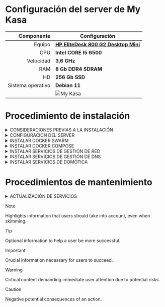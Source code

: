 # Configuración del server de My Kasa
 
| Componente| Configuración |
|----------:|---------------|
|Equipo|**[HP EliteDesk 800 G2 Desktop Mini](https://www.amazon.es/gp/product/B081TB2SZ1)**|
|CPU|**Intel CORE I5 6500**|
|Velocidad|**3,6 GHz**|
|RAM|**8 Gb DDR4 SDRAM**|
|HD|**256 Gb SSD**|
|Sistema operativo|**Debian 11**|
||![My Kasa](https://m.media-amazon.com/images/I/41Ndmxy0BpL._AC_SL1002_.jpg)|

# Procedimiento de instalación

<details>
<summary>CONSIDERACIONES PREVIAS A LA INSTALACIÓN</summary>

He decidido seguir las siguientes premisas en la instalación para mantenerla normalizada y ordenadita:

- La IP del server es la 192.168.1.254, y el rango de IP's disponibles para DHCP  192.168.1.11/253
- El dominio local es *.home*
- El dominio público es *.mykasa.mooo.com* (facilitado por [FreeDNS](http://freedns.afraid.org/subdomain/))
- Para cada servicio instalado, se crea una subcarpeta en la capeta */docker* (en la raiz del server)
- Para cada servicio instalado, se crea una regla de backup en **Duplicati**, que creará copias de seguridad en periódicas según cada caso
> [!NOTE]
> Ya iré poniendo cosillas para completar la guia...

</details>

<details>
<summary>CONFIGURACION DEL SERVER</summary>

### INSTALAR NET-TOOLS
   (Necesario para disponer p.e. de *ifconfig*)
1. Instalar el paquete:
```plain
sudo apt-get install net-tools
```
2. Crear enlace simbólico para que esté siempre disponible:
```plain
sudo ln -s /sbin/ifconfig /usr/bin/ifconfig
```
### CONEXIÓN SSH CERTIFICADA

1. Instalar SSH en servidor:
```plain 
sudo apt install ssh
```
2. Generar clave SSH con PuTTYgen
3. Guardar claves pública y privada en el cliente en la ruta *%USERPROFILE%\.ssh*
4. Copiar key en el servidor en el archivo *$HOME/.ssh/authorized_keys*
5. Activar directivas SSH en el servidor (editar el archivo */etc/ssh/sshd_config*):

*RSAAuthentication yes
PubkeyAuthentication yes
AuthorizedKeysFile                    %h/.ssh/authorized_keys
PassworAuthentication no (esto es para deshabilitar el acceso al servidor con contraseña)*

6. Revisar permisos SSH:
```plain
https://eltallerdelbit.com/server-refused-our-key/#solucion_permisos
```
8. Reiniciar servicio SSH:
```plain 
sudo systemctl restart ssh
```

### ACTIVAR/DESACTIVAR ENTORNO GRÁFICO

1. Averiguar qué entorno gráfico tenemos:
```plain 
ls /usr/bin/*session
```
2. Deshabilitarlo (p.e. Gnome)
```plain
sudo systemctl disable gdm3
```
3. Arrancarlo (p.e. Gnome)
```plain 
sudo systemctl start gdm3
```

### INSTALAR SAMBA

1. Actualizar Linux
```plain sudo apt update
sudo apt upgrade
```
2. Instalar Samba Server
```plain
sudo apt install samba -y
```
3. Habilitar Samba en inicio del sistema
```plain
sudo systemctl enable smbd
```
4. Reiniciar Samba y comprobar status
```plain
sudo systemctl restart smbd
```
```plain
sudo systemctl status smbd
```
5. Añadir al archivo */etc/samba/smb.conf* los volúmenes a compartir (pueden ser varios), por ejemplo:

*[COMIC]*

*comment = Comic*

*path = /COMIC*

*writeable = yes*

*browsable = yes*

*public = no*

*force create mode = 774      # permisos por defecto cuando se crean ficheros*

*force directory mode = 774   # permisos por defecto cuando se crean carpetas*

*valid users = kike, root*

También habrá que modificar la sección *[homes]*, si es que queremos cambiar los permisos de la carpeta de usuario (accesible dependiendo del usuario que se conecte)

6. Declarar usuario/os en Samba
```plain
sudo smbpasswd -a kike
```
```plain
sudo smbpasswd -a root
```
7. Reiniciar Samba
```plain
sudo systemctl restart smbd
```
8. Validar smb.conf
```plain
testparm
```

### DESHABILITAR MODO HIBERNACIÓN
(Necesario para que el server esté funcionando 24/7)

1. Deshabilitar
```plain
sudo systemctl mask sleep.target suspend.target hibernate.target hybrid-sleep.target
```
2. Para ver los efectos:
```plain
sudo systemctl status [targets]
```
3. Por si en algún momento queremos volver a habilitarlo:
```plain
sudo systemctl unmask sleep.target suspend.target hibernate.target hybrid-sleep.target
```

### ESTABLECER IP ESTÁTICA

1. Editar archivo de interfaces:
```plain 
sudo nano /etc/network/interfaces
``` 
2. Actualizarlo según el siguiente contenido:
   
*# The primary network interface*

*allow-hotplug eno1*

*iface eno1 inet static*

*address 192.168.1.254*

*netmask 255.255.255.0*

*network 192.168.1.0*

*gateway 192.168.1.1*

3. Aplicar cambios:
```plain
sudo ifdown eno1 (instalar ifupdown2)
```
```plain
sudo ifup eno1
```
### CONFIGURAR SERVIDOR DNS

1. Editar el archivo resolv.conf:
```plain
sudo nano /etc/resolv.conf
```
```
nameserver: 127.0.0.1
nameserver 192.168.1.254
nameserver 8.8.8.8
nameserver 8.8.4.4
```
2. Aplicar cambios:
```plain
sudo ifdown eno1 (instalar ifupdown2)
```
```plain 
sudo ifup eno1
```

### MONTAR UNIDAD NTFS

1. Instalar ntfs-3g (Necesario para montar unidades Windows ntfs)
```plain
sudo apt-get install ntfs-3g
```
2. Ver nombre dispositivos
```plain 
sudo fdisk -l
```
3. Montar unidad en carpeta
```plain 
sudo mount /dev/nombredispositivo carpetaenlaquemontarlo
```

### MONTAR UNIDAD EXFAT

1. Instalar ntfs-3g (Necesario para montar unidades Windows ntfs)
```plain 
sudo apt-get install fuse exfat-fuse exfat-utils
```
2. Ver nombre dispositivos
```plain 
sudo fdisk -l
```
3. Montar unidad en carpeta
```plain 
sudo mount -t exfat /dev/nombredispositivo carpetaenlaquemontarlo
```

### MONTAR UNIDAD NTFS AUTOMATICAMENTE (Y QUE ESTÉ DISPONBLE AL REINICIAR)

(ver [Montar particiones al iniciar Linux](https://vivaelsoftwarelibre.com/montar-particiones-al-iniciar-linux-automaticamente/)

1. Ver nombre dispositivos
```plain 
sudo fdisk -l
```
```plain 
dh -h
```
2. Ver UUID del dispositivos
```plain 
sudo blkid
```
3. Editar fstab
```plain 
sudo nano /etc/fstab
```
```plain 
UUID=iddeldispositivo carpetaenlaquemontarlo ntfs-3g defaults 0 0
```
</details>

<details>
<summary>INSTALAR DOCKER SWARM</summary>

Instalo con el método del script, que es el más sencillo.

Para más información, ver [Install Docker Engine on Debian](https://docs.docker.com/engine/install/debian/).

1. Actualizar Linux:
```plain 
sudo apt update
```
```plain 
sudo apt upgrade
```
5. Instalar paquetes para permitir que apt use un repositorio sobre HTTPS:
```plain 
sudo apt-get install apt-transport-https ca-certificates curl gnupg lsb-release
```
6. Descargar el script de instalación proporcionado por Docker y ejecutarlo:
```plain 
curl -fsSL https://get.docker.com -o get-docker.sh
```
```plain 
sh get-docker.sh
```
7. Crear el grupo docker, agregar nuestro usuario y activar los cambios en el grupo:
```plain 
sudo groupadd docker
```
```plain
sudo usermod -aG docker ${USER}
```
```plain 
newgrp docker
```
8. Crear el directorio docker y darle permisos (es posible que se haya creado la carpeta automáticamente, pero que los permisos no sean los correctos...):
```plain 
sudo mkdir /docker
```
```plain
sudo chown root:docker /docker
```
```plain
sudo chmod 774 /docker
```
9. Configurar para que el servicio Docker se active automáticamente al reiniciar el equipo:
```plain 
sudo systemctl enable docker.service
```
```plain
sudo systemctl enable containerd.service
```
10. REINICIAR el equipo
    
11. Activar Docker swarm:
```plain
docker swarm init
```
</details>

<details>
<summary>INSTALAR DOCKER COMPOSE</summary>

1. Instalar el paquete:
```plain 
sudo apt-get install docker-compose
```
</details>

<details>
<summary>INSTALAR SERVICIOS DE GESTIÓN DE RED</summary>

Los servicios que queremos instalar son los siguientes:

  - **[Traefik](https://doc.traefik.io/traefik/)**: Proxy inverso y balanceador de carga
  - **[Portainer](https://www.portainer.io)**: Interfaz Web para manejo de Docker
  - **Whoami**: De momento no sé si me es util o no...

1. Crear las ruta de las configuraciones Docker en el server:
```plain 
mkdir -p /docker/{portainer/{config},traefik/{config,letsencrypt}}
```
2.  Descargar el archivo de configuración de Traefik [red/traefik.yaml](red/traefik.yaml) en */docker/traefik/config*
```plain 
wget https://raw.githubusercontent.com/EnriqueBesuman/Docker-Swarm-Config/master/gestion-red/traefik.yaml
```
3. Crear el archivo *acme.json* para almacenar certificados y *traefik.log* para los log y darles los permisos adecuados (imprescindible permiso 600 a acme.json para evitar error en el despliegue):
```plain
touch /docker/traefik/{traefik.log,letsencrypt/acme.json}
```
```plain
chmod 600 /docker/traefik/letsencrypt/acme.json
```
4. Crear una red para que todos los servicios Docker que necesiten de Traefik, se conecten a ella.
> [!NOTE]
> Tenemos pendiente hacer pruebas con la red privada...
```plain 
docker network create --driver=overlay --attachable traefik-network
```
5. Descargar y ejecutar el stack (al que llamaremos *gestion-red*) de instalación [red/docker-compose.yaml](red/docker-compose-gestion.yaml). A partir de aquí, usaremos Portainer para desplegar:

```plain
docker stack deploy -c docker-compose.yaml gestion-red
```
6. Incluir DNS de nuestros servicios en el fichero host del server (El fichero host en Linux está en */etc/hosts/*)
```plain
> [!NOTE]
> ¿Ponemos la DNS pública para servicios abiertos, o mantenemos DNS independientes para la web y para la intranet?
192.168.1.254	portainer.home
192.168.1.254	traefik.home
192.168.1.254	whoami.home
192.168.1.254	pihole.home
```
7. Si todo ha ido bien, los servicios estarán disponibles en las siguientes URL:
- Traefik
```plain
https://traefik.home/local/dashboard/
```
- Portainer
```plain
https://portainer.home/
```
- Pihole
```plain
https://pihole.home/admin
```
- Whoami
```plain
https://whoami.home
```
</details>

<details>
<summary>INSTALAR SERVICIOS DE GESTIÓN DE DNS</summary>

> [!IMPORTANT]
> Mi gestor de DCHP sigue siendo el router, no Pi-Hole... :poop: 

Los servicios que queremos instalar son los siguientes:

  - **[Pi-Hole](https://pi-hole.net/)**: Servidor de DNS y DHCP, y bloqueador de anuncios

1. Crear en Portainer un secret pihole_pwd para la contraseña de Pihole
   
3. Crear en Portainer un nuevo stack con el yaml [dns/docker-compose-pihole.yaml](dns/docker-compose-pihole.yaml) y desplegarlo
</details>

<details>
<summary>INSTALAR SERVICIOS DE DOMÓTICA</summary>
    
> [!CAUTION]
> En construcción...:-)
    
Los servicios que queremos instalar son los siguientes:

  - **[Home Assistant](https://doc.traefik.io/traefik/)**: Plataforma de software libre de gestión de domótica por antonomasia
  - **[mqtt]()**: I
  - **[Zigbee2mqtt]()**:
  - **[Frigate]()**:
  - **[nut-upsd]()**:
  - **[Visual Code]()**: 

1. Crear una red overlay llamada traefix. Todos los servicios Docker que necesiten de Traefik, deberán conectarse a esta red.
```plain 
docker network create --driver=overlay --attachable traefik
```
</details>

# Procedimientos de mantenimiento

<details>
<summary>ACTUALIZACIÓN DE SERVICIOS</summary>
    
> [!CAUTION]    
> En construcción...:-)

https://blog.foureight84.com/swarm-your-pihole/

</details>



<!-- Esto es un comentario -->

> [!NOTE]
> Highlights information that users should take into account, even when skimming.

> [!TIP]
> Optional information to help a user be more successful.

> [!IMPORTANT]
> Crucial information necessary for users to succeed.

> [!WARNING]
> Critical content demanding immediate user attention due to potential risks.

> [!CAUTION]
> Negative potential consequences of an action.


